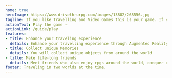 ```yaml
---
home: true
heroImage: https://www.drivethrurpg.com/images/13882/268556.jpg
tagline: If you like Travelling and Video Games this is your game. If you only like Videogames this will make you love travelling.
actionText: Play the game →
actionLink: /guide/play
features:
- title: Enhance your traveling experience
  details: Enhance your travelling experience through Augmented Reality
- title: Collect unique Memories
  details: You will collect unique objects from around the world
- title: Make life-long friends
  details: Meet friends who also enjoy rpgs around the world, conquer quest together and forge unique experiences!
footer: Traveling in two worlds at the time.
---
```

